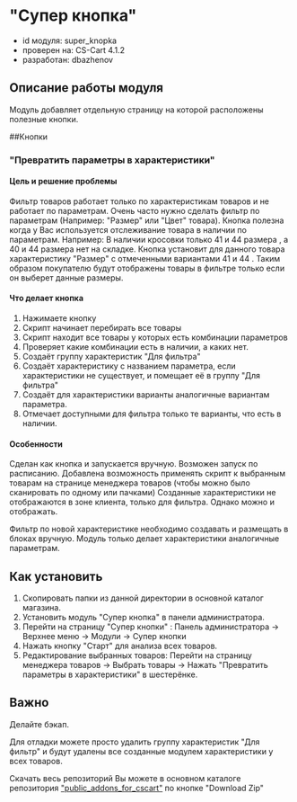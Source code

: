 "Супер кнопка"
==============================

* id модуля: super_knopka
* проверен на: CS-Cart 4.1.2 
* разработан: dbazhenov

Описание работы модуля
----------------------

Модуль добавляет отдельную страницу на которой расположены полезные кнопки. 

##Кнопки

### "Превратить параметры в характеристики"

#### Цель и решение проблемы 

Фильтр товаров работает только по характеристикам товаров и не работает по параметрам. 
Очень часто нужно сделать фильтр по параметрам (Например: "Размер" или "Цвет" товара).
Кнопка полезна когда у Вас используется отслеживание товара в наличии по параметрам. 
Например: В наличии кросовки только 41 и 44 размера , а 40 и 44 размера нет на складке. 
Кнопка установит для данного товара характеристику "Размер" с отмеченными вариантами 41 и 44 .
Таким образом покупателю будут отображены товары в фильтре только если он выберет данные размеры.


#### Что делает кнопка

1. Нажимаете кнопку
2. Скрипт начинает перебирать все товары
3. Скрипт находит все товары у которых есть комбинации параметров
4. Проверяет какие комбинации есть в наличии, а каких нет.
5. Создаёт группу характеристик "Для фильтра"
6. Создаёт характеристику с названием параметра, если характеристики не существует, и помещает её в группу "Для фильтра"
7. Создаёт для характеристики варианты аналогичные вариантам параметра. 
8. Отмечает доступными для фильтра только те варианты, что есть в наличии.

#### Особенности

Сделан как кнопка и запускается вручную.
Возможен запуск по расписанию.
Добавлена возможность применять скрипт к выбранным товарам на странице менеджера товаров (чтобы можно было сканировать по одному или пачками)
Созданные характеристики не отображаются в зоне клиента, только для фильтра. Однако можно и отображать.

Фильтр по новой характеристике необходимо создавать и размещать в блоках вручную. 
Модуль только делает характеристики аналогичные параметрам.

## Как установить

1. Скопировать папки из данной директории в основной каталог магазина.
2. Установить модуль "Супер кнопка" в панели администратора.
3. Перейти на страницу "Супер кнопки" : Панель администратора -> Верхнее меню -> Модули -> Супер кнопки
4. Нажать кнопку "Старт" для анализа всех товаров.
5. Редактирование выбранных товаров: Перейти на страницу менеджера товаров -> Выбрать товары -> Нажать "Превратить параметры в характеристики" в шестерёнке.

## Важно

Делайте бэкап. 

Для отладки можете просто удалить группу характеристик "Для фильтр" и будут удалены все созданные модулем характеристики у всех товаров.

Скачать весь репозиторий Вы можете в основном каталоге репозитория ["public_addons_for_cscart"](https://github.com/dani32iz/public_addons_for_cscart "Основной каталог")
 по кнопке "Download Zip"

